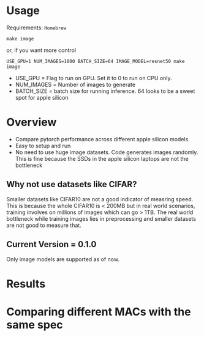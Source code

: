 # Usage
Requirements: `Homebrew`
```
make image  
```

or, if you want more control

```
USE_GPU=1 NUM_IMAGES=1000 BATCH_SIZE=64 IMAGE_MODEL=resnet50 make image
```

- USE_GPU = Flag to run on GPU. Set it to 0 to run on CPU only.
- NUM_IMAGES = Number of images to generate
- BATCH_SIZE = batch size for running inference. 64 looks to be a sweet spot for apple silicon

# Overview
- Compare pytorch performance across different apple silicon models
- Easy to setup and run
- No need to use huge image datasets. Code generates images randomly. This is fine because the SSDs in the apple silicon laptops are not the bottleneck

## Why not use datasets like CIFAR?
Smaller datasets like CIFAR10 are not a good indicator of measring speed. This is because the whole CIFAR10 is < 200MB but in real world scenarios, training involves on millions of images which can go > 1TB. The real world bottleneck while training images lies in preprocessing and smaller datasets are not good to measure that.

## Current Version = 0.1.0
Only image models are supported as of now.

# Results

# Comparing different MACs with the same spec




